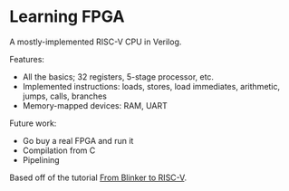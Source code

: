# Learning FPGA

A mostly-implemented RISC-V CPU in Verilog.

Features:

* All the basics; 32 registers, 5-stage processor, etc.
* Implemented instructions: loads, stores, load immediates, arithmetic, jumps, calls, branches
* Memory-mapped devices: RAM, UART

Future work:

* Go buy a real FPGA and run it
* Compilation from C
* Pipelining

Based off of the tutorial [From Blinker to RISC-V](https://github.com/BrunoLevy/learn-fpga/blob/master/FemtoRV/TUTORIALS/FROM_BLINKER_TO_RISCV/README.md).
